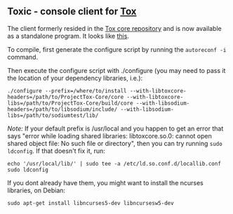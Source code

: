 ## Toxic - console client for [Tox](http://tox.im)

The client formerly resided in the [Tox core repository](https://github.com/irungentoo/ProjectTox-Core) and is now available as a standalone program. It looks like [this](http://wiki.tox.im/images/b/b6/Ncursesclient1.png).

To compile, first generate the configure script by running the ```autoreconf -i``` command.

Then execute the configure script with ./configure (you may need to pass it the location of your dependency libraries, i.e.):
```
./configure --prefix=/where/to/install --with-libtoxcore-headers=/path/to/ProjectTox-Core/core --with-libtoxcore-libs=/path/to/ProjectTox-Core/build/core --with-libsodium-headers=/path/to/libsodium/include/ --with-libsodium-libs=/path/to/sodiumtest/lib/

```
*Note:* If your default prefix is /usr/local and you happen to get an error that says "error while loading shared libraries: libtoxcore.so.0: cannot open shared object file: No such file or directory", then you can try running ```sudo ldconfig```. If that doesn't fix it, run:
```
echo '/usr/local/lib/' | sudo tee -a /etc/ld.so.conf.d/locallib.conf
sudo ldconfig
```
If you dont already have them, you might want to install the ncurses libraries, on Debian:
```
sudo apt-get install libncurses5-dev libncursesw5-dev
```
